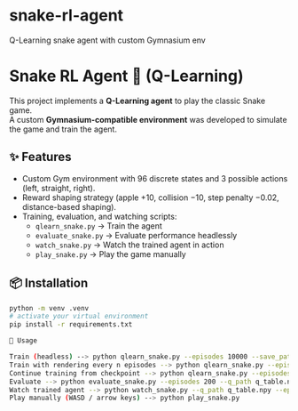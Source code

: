 # snake-rl-agent
Q-Learning snake agent with custom Gymnasium env

# Snake RL Agent 🐍 (Q-Learning)

This project implements a **Q-Learning agent** to play the classic Snake game.  
A custom **Gymnasium-compatible environment** was developed to simulate the game and train the agent.

## ✨ Features
- Custom Gym environment with 96 discrete states and 3 possible actions (left, straight, right).
- Reward shaping strategy (apple +10, collision −10, step penalty −0.02, distance-based shaping).
- Training, evaluation, and watching scripts:
  - `qlearn_snake.py` → Train the agent
  - `evaluate_snake.py` → Evaluate performance headlessly
  - `watch_snake.py` → Watch the trained agent in action
  - `play_snake.py` → Play the game manually

## 📦 Installation
```bash
python -m venv .venv
# activate your virtual environment
pip install -r requirements.txt

🚀 Usage

Train (headless) --> python qlearn_snake.py --episodes 10000 --save_path q_table.npy
Train with rendering every n episodes --> python qlearn_snake.py --episodes 3000 --render_every 300 --save_path q_table.npy
Continue training from checkpoint --> python qlearn_snake.py --episodes 5000 --load_path q_table.npy --save_path q_table.npy
Evaluate --> python evaluate_snake.py --episodes 200 --q_path q_table.npy
Watch trained agent --> python watch_snake.py --q_path q_table.npy --episodes 5 --fps 10
Play manually (WASD / arrow keys) --> python play_snake.py
